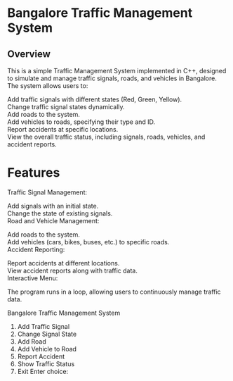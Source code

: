  # Bangalore Traffic Management System<br/>
## Overview<br/>
This is a simple Traffic Management System implemented in C++, designed to simulate and manage traffic signals, roads, and vehicles in Bangalore. The system allows users to:<br/>

Add traffic signals with different states (Red, Green, Yellow).<br/>
Change traffic signal states dynamically.<br/>
Add roads to the system.<br/>
Add vehicles to roads, specifying their type and ID.<br/>
Report accidents at specific locations.<br/>
View the overall traffic status, including signals, roads, vehicles, and accident reports.<br/>


# Features<br/>
Traffic Signal Management:<br/>

Add signals with an initial state.<br/>
Change the state of existing signals.<br/>
Road and Vehicle Management:<br/>

Add roads to the system.<br/>
Add vehicles (cars, bikes, buses, etc.) to specific roads.<br/>
Accident Reporting:<br/>

Report accidents at different locations.<br/>
View accident reports along with traffic data.<br/>
Interactive Menu:<br/>

The program runs in a loop, allowing users to continuously manage traffic data.<br/>

Bangalore Traffic Management System
1. Add Traffic Signal
2. Change Signal State
3. Add Road
4. Add Vehicle to Road
5. Report Accident
6. Show Traffic Status
7. Exit
Enter choice:
